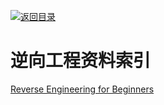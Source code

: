 [![返回目录](https://parg.co/UGo)](https://parg.co/b4z) 
 


 


 


 



# 逆向工程资料索引


[Reverse Engineering for Beginners](https://github.com/dennis714/RE-for-beginners)